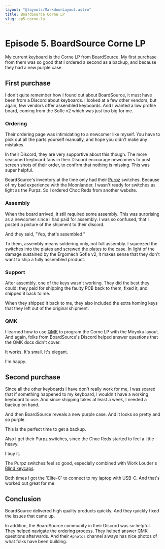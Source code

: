 ```yaml
---
layout: "@layouts/MarkdownLayout.astro"
title: BoardSource​​​ ​Corne LP
slug: ep5-corne-lp
---
```


# Episode 5. BoardSource Corne LP

My current keyboard is the Corne LP from BoardSource. My first purchase from them was so good that I ordered a second as a backup, and because they had a new purple case.

## First purchase

I don't quite remember how I found out about BoardSource, it must have been from a Discord about keyboards. I looked at a few other vendors, but again, few vendors offer assembled keyboards. And I wanted a low profile board, coming from the Sofle v2 which was just too big for me.

### Ordering

Their ordering page was intimidating to a newcomer like myself. You have to pick out all the parts yourself manually, and hope you didn't make any mistakes.

In their Discord, they are very supportive about this though. The more seasoned keyboard fans in their Discord encourage newcomers to post screen shots of their order, to confirm that nothing is missing. This was super helpful.

BoardSource's inventory at the time only had their [Purpz](https://boardsource.xyz/store/5fff705f03db380da20f1014) switches. Because of my bad experience with the Moonlander, I wasn't ready for switches as light as the Purpz. So I ordered Choc Reds from another website.

### Assembly

When the board arrived, it still required some assembly. This was surprising as a newcomer since I had paid for assembly. I was so confused, that I posted a picture of the shipment to their discord.

And they said, "Yep, that's assembled."

To them, assembly means soldering only, not full assembly. I squeezed the switches into the plates and screwed the plates to the case. In light of the damage sustained by the Ergomech Sofle v2, it makes sense that they don't want to ship a fully assembled product.


### Support

After assembly, one of the keys wasn't working. They did the best they could: they paid for shipping the faulty PCB back to them, fixed it, and shipped it back to me.

When they shipped it back to me, they also included the extra homing keys that they left out of the original shipment.

### QMK

I learned how to use [QMK](https://qmk.fm) to program the Corne LP with the Miryoku layout. And again, folks from BoardSource's Discord helped answer questions that the QMK docs didn't cover.

It works. It's small. It's elegant.

I'm happy.

## Second purchase


Since all the other keyboards I have don't really work for me, I was scared that if something happened to my keyboard, I wouldn't have a working keyboard to use. And since shipping takes at least a week, I needed a backup on hand.

And then BoardSource reveals a new purple case. And it looks so pretty and so purple.

This is the perfect time to get a backup.

Also I get their Purpz switches, since the Choc Reds started to feel a little heavy.

I buy it.

The Purpz switches feel so good, especially combined with Work Louder's [Blind keycaps](https://worklouder.cc/shop/wrk-blind/).

Both times I got the 'Elite-C' to connect to my laptop with USB-C. And that's worked out great for me.

## Conclusion

BoardSource delivered high quality products quickly. And they quickly fixed the issues that came up.

In addition, the BoardSource community in their Discord was so helpful. They helped navigate the ordering process. They helped answer QMK questions afterwards. And their `#photos` channel always has nice photos of what folks have been building.

